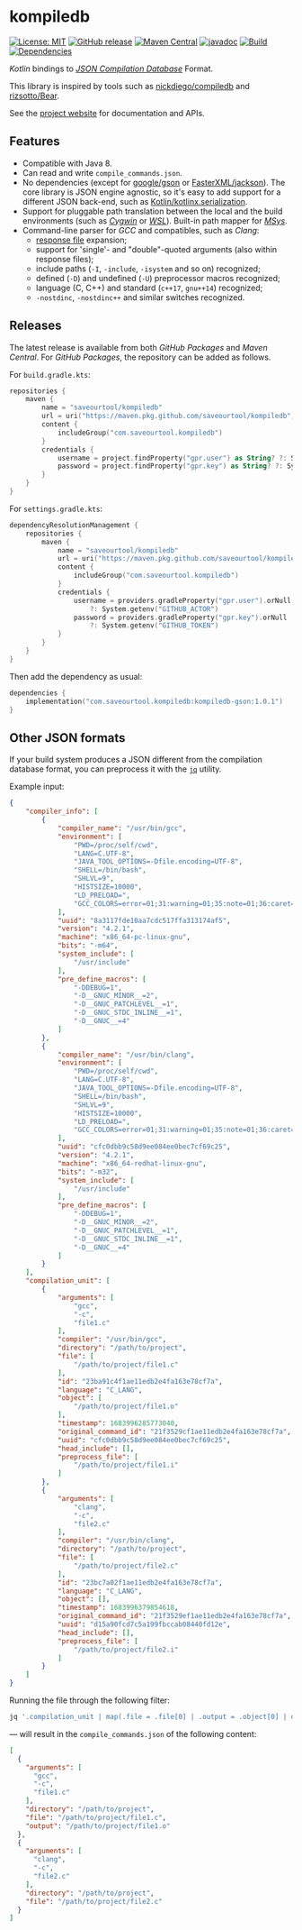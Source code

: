 # kompiledb

[![License: MIT](https://img.shields.io/badge/License-MIT-yellow.svg)](https://opensource.org/licenses/MIT)
[![GitHub release](https://img.shields.io/github/release/saveourtool/kompiledb.svg)](https://github.com/saveourtool/kompiledb/releases/)
[![Maven Central](https://img.shields.io/maven-central/v/com.saveourtool.kompiledb/kompiledb-core.svg)](https://search.maven.org/#search%7Cga%7C1%7Cg%3A%22com.saveourtool.kompiledb%22)
[![javadoc](https://javadoc.io/badge2/com.saveourtool.kompiledb/kompiledb-core/javadoc.svg)](https://javadoc.io/doc/com.saveourtool.kompiledb/kompiledb-core)
[![Build](https://github.com/saveourtool/kompiledb/actions/workflows/build.yml/badge.svg?branch=master)](https://github.com/saveourtool/kompiledb/actions/workflows/build.yml?query=branch%3Amaster)
[![Dependencies](https://github.com/saveourtool/kompiledb/actions/workflows/dependencies.yml/badge.svg?branch=master)](https://github.com/saveourtool/kompiledb/actions/workflows/dependencies.yml?query=branch%3Amaster)

_Kotlin_ bindings to [_JSON Compilation Database_](http://clang.llvm.org/docs/JSONCompilationDatabase.html) Format.

This library is inspired by tools such as [nickdiego/compiledb](https://github.com/nickdiego/compiledb) and [rizsotto/Bear](https://github.com/rizsotto/Bear).

See the [project website](https://saveourtool.github.io/kompiledb/) for documentation and APIs.

## Features

 - Compatible with Java 8.
 - Can read and write `compile_commands.json`.
 - No dependencies (except for [google/gson](https://github.com/google/gson) or
   [FasterXML/jackson](https://github.com/FasterXML/jackson)).
   The core library is JSON engine agnostic, so it's easy to add support for a
   different JSON back-end, such as
   [Kotlin/kotlinx.serialization](https://github.com/Kotlin/kotlinx.serialization).
 - Support for pluggable path translation between the local and the build
   environments (such as [_Cygwin_](https://www.cygwin.com) or
   [_WSL_](https://github.com/Microsoft/WSL)).
   Built-in path mapper for [_MSys_](https://www.msys2.org).
 - Command-line parser for _GCC_ and compatibles, such as _Clang_:
   + [response file](https://gcc.gnu.org/wiki/Response_Files) expansion;
   + support for 'single'- and "double"-quoted arguments (also within response files);
   + include paths (`-I`, `-include`, `-isystem` and so on) recognized;
   + defined (`-D`) and undefined (`-U`) preprocessor macros recognized;
   + language (C, C++) and standard (`c++17`, `gnu++14`) recognized;
   + `-nostdinc`, `-nostdinc++` and similar switches recognized.

## Releases

The latest release is available from both _GitHub Packages_ and _Maven Central_.
For _GitHub Packages_, the repository can be added as follows.

For `build.gradle.kts`:

```kotlin
repositories {
    maven {
        name = "saveourtool/kompiledb"
        url = uri("https://maven.pkg.github.com/saveourtool/kompiledb")
        content {
            includeGroup("com.saveourtool.kompiledb")
        }
        credentials {
            username = project.findProperty("gpr.user") as String? ?: System.getenv("GITHUB_ACTOR")
            password = project.findProperty("gpr.key") as String? ?: System.getenv("GITHUB_TOKEN")
        }
    }
}
```

For `settings.gradle.kts`:

```kotlin
dependencyResolutionManagement {
    repositories {
        maven {
            name = "saveourtool/kompiledb"
            url = uri("https://maven.pkg.github.com/saveourtool/kompiledb")
            content {
                includeGroup("com.saveourtool.kompiledb")
            }
            credentials {
                username = providers.gradleProperty("gpr.user").orNull
                    ?: System.getenv("GITHUB_ACTOR")
                password = providers.gradleProperty("gpr.key").orNull
                    ?: System.getenv("GITHUB_TOKEN")
            }
        }
    }
}
```

Then add the dependency as usual:

```kotlin
dependencies {
    implementation("com.saveourtool.kompiledb:kompiledb-gson:1.0.1")
}
```

## Other JSON formats

If your build system produces a JSON different from the compilation database
format, you can preprocess it with the [`jq`](https://github.com/jqlang/jq)
utility.

Example input:

```json
{
    "compiler_info": [
        {
            "compiler_name": "/usr/bin/gcc",
            "environment": [
                "PWD=/proc/self/cwd",
                "LANG=C.UTF-8",
                "JAVA_TOOL_OPTIONS=-Dfile.encoding=UTF-8",
                "SHELL=/bin/bash",
                "SHLVL=9",
                "HISTSIZE=10000",
                "LD_PRELOAD=",
                "GCC_COLORS=error=01;31:warning=01;35:note=01;36:caret=01;32:locus=01:quote=01"
            ],
            "uuid": "8a3117fde10aa7cdc517ffa313174af5",
            "version": "4.2.1",
            "machine": "x86_64-pc-linux-gnu",
            "bits": "-m64",
            "system_include": [
                "/usr/include"
            ],
            "pre_define_macros": [
                "-DDEBUG=1",
                "-D__GNUC_MINOR__=2",
                "-D__GNUC_PATCHLEVEL__=1",
                "-D__GNUC_STDC_INLINE__=1",
                "-D__GNUC__=4"
            ]
        },
        {
            "compiler_name": "/usr/bin/clang",
            "environment": [
                "PWD=/proc/self/cwd",
                "LANG=C.UTF-8",
                "JAVA_TOOL_OPTIONS=-Dfile.encoding=UTF-8",
                "SHELL=/bin/bash",
                "SHLVL=9",
                "HISTSIZE=10000",
                "LD_PRELOAD=",
                "GCC_COLORS=error=01;31:warning=01;35:note=01;36:caret=01;32:locus=01:quote=01"
            ],
            "uuid": "cfc0dbb9c58d9ee084ee0bec7cf69c25",
            "version": "4.2.1",
            "machine": "x86_64-redhat-linux-gnu",
            "bits": "-m32",
            "system_include": [
                "/usr/include"
            ],
            "pre_define_macros": [
                "-DDEBUG=1",
                "-D__GNUC_MINOR__=2",
                "-D__GNUC_PATCHLEVEL__=1",
                "-D__GNUC_STDC_INLINE__=1",
                "-D__GNUC__=4"
            ]
        }
    ],
    "compilation_unit": [
        {
            "arguments": [
                "gcc",
                "-c",
                "file1.c"
            ],
            "compiler": "/usr/bin/gcc",
            "directory": "/path/to/project",
            "file": [
                "/path/to/project/file1.c"
            ],
            "id": "23ba91c4f1ae11edb2e4fa163e78cf7a",
            "language": "C_LANG",
            "object": [
                "/path/to/project/file1.o"
            ],
            "timestamp": 1683996285773040,
            "original_command_id": "21f3529cf1ae11edb2e4fa163e78cf7a",
            "uuid": "cfc0dbb9c58d9ee084ee0bec7cf69c25",
            "head_include": [],
            "preprocess_file": [
                "/path/to/project/file1.i"
            ]
        },
        {
            "arguments": [
                "clang",
                "-c",
                "file2.c"
            ],
            "compiler": "/usr/bin/clang",
            "directory": "/path/to/project",
            "file": [
                "/path/to/project/file2.c"
            ],
            "id": "23bc7a02f1ae11edb2e4fa163e78cf7a",
            "language": "C_LANG",
            "object": [],
            "timestamp": 1683996379854618,
            "original_command_id": "21f3529ef1ae11edb2e4fa163e78cf7a",
            "uuid": "d15a90fcd7c5a199fbccab08440fd12e",
            "head_include": [],
            "preprocess_file": [
                "/path/to/project/file2.i"
            ]
        }
    ]
}
```

Running the file through the following filter:

```bash
jq '.compilation_unit | map(.file = .file[0] | .output = .object[0] | del(.compiler, .id, .language, .timestamp, .original_command_id, .uuid, .head_include, .preprocess_file, .preprocess_status, .object)) | del(..|nulls)' <example.json >compile_commands.json
```

&mdash; will result in the `compile_commands.json` of the following content:

```json
[
  {
    "arguments": [
      "gcc",
      "-c",
      "file1.c"
    ],
    "directory": "/path/to/project",
    "file": "/path/to/project/file1.c",
    "output": "/path/to/project/file1.o"
  },
  {
    "arguments": [
      "clang",
      "-c",
      "file2.c"
    ],
    "directory": "/path/to/project",
    "file": "/path/to/project/file2.c"
  }
]
```
